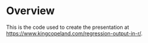 # Overview

This is the code used to create the presentation at <a href="https://www.kingcopeland.com/regression-output-in-r/" target="_blank">https://www.kingcopeland.com/regression-output-in-r/</a>.
